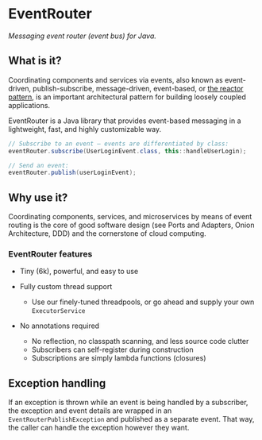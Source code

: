 # EventRouter

_Messaging event router (event bus) for Java._

## What is it?
Coordinating components and services via events, also known as
event-driven, publish-subscribe, message-driven, event-based,
or [the reactor pattern](https://en.wikipedia.org/wiki/Reactor_pattern),
is an important architectural pattern for building loosely coupled
applications.

EventRouter is a Java library that provides event-based messaging
in a lightweight, fast, and highly customizable way.

```java
// Subscribe to an event — events are differentiated by class:
eventRouter.subscribe(UserLoginEvent.class, this::handleUserLogin);

// Send an event:
eventRouter.publish(userLoginEvent);
```

## Why use it?
Coordinating components, services, and microservices by means of event routing
is the core of good software design (see Ports and Adapters, Onion Architecture, DDD)
and the cornerstone of cloud computing.

### EventRouter features

* Tiny (6k), powerful, and easy to use

* Fully custom thread support
  * Use our finely-tuned threadpools, or go ahead and supply your own `ExecutorService`

* No annotations required
  * No reflection, no classpath scanning, and less source code clutter
  * Subscribers can self-register during construction
  * Subscriptions are simply lambda functions (closures)

## Exception handling
If an exception is thrown while an event is being handled by a subscriber,
the exception and event details are wrapped in an `EventRouterPublishException`
and published as a separate event. That way, the caller can handle the
exception however they want.
